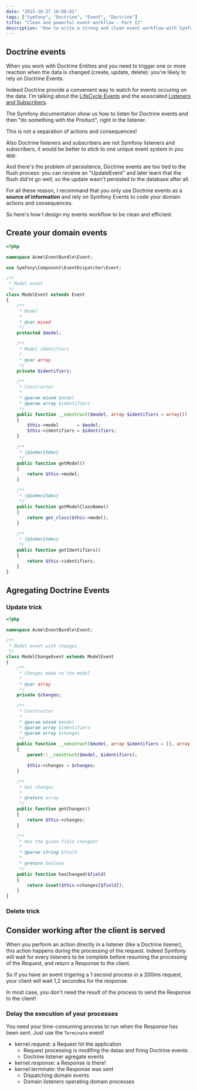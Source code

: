 ```yaml
---
date: "2015-10-27 10:00:01"
tags: ["Symfony", "Doctrine", "Event", "Doctrine"]
title: "Clean and powerful event workflow - Part II"
description: "How to write a strong and clean event workflow with Symfony and Doctrine."
---
```


## Doctrine events

When you work with Doctrine Entities and you need to trigger one or more reaction when the data is changed (create, update, delete): you're likely to rely on Doctrine Events.

Indeed Doctrine provide a convenient way to watch for events occuring on the data. I'm talking about the [LifeCycle Events](http://docs.doctrine-project.org/projects/doctrine-orm/en/latest/reference/events.html#lifecycle-events) and the associated [Listeners and Subscribers](http://symfony.com/doc/current/cookbook/doctrine/event_listeners_subscribers.html).

The Symfony documentation show us how to listen for Doctrine events and then "do something with the Product", right in the listener.

This is not a separation of actions and consequences!

Also Doctrine listeners and subscribers are not Symfony listeners and subscribers, it would be better to stick to one unique event system in you app.

And there's the problem of persistence, Doctrine events are too tied to the flush process: you can receive an "UpdateEvent" and later learn that the flush did'nt go well, so the update wasn't persisted to the database after all.

For all these reason, I recommand that you only use Doctrine events as a __source of information__ and rely on Symfony Events to code your domain actions and consequences.

So here's how I design my events workflow to be clean and efficient.

## Create your domain events



``` php
<?php

namespace Acme\EventBundle\Event;

use Symfony\Component\EventDispatcher\Event;

/**
 * Model event
 */
class ModelEvent extends Event
{
    /**
     * Model
     *
     * @var mixed
     */
    protected $model;

    /**
     * Model identifiers
     *
     * @var array
     */
    private $identifiers;

    /**
     * Constructor
     *
     * @param mixed $model
     * @param array $identifiers
     */
    public function __construct($model, array $identifiers = array())
    {
        $this->model       = $model;
        $this->identifiers = $identifiers;
    }

    /**
     * {@inheritdoc}
     */
    public function getModel()
    {
        return $this->model;
    }

    /**
     * {@inheritdoc}
     */
    public function getModelClassName()
    {
        return get_class($this->model);
    }

    /**
     * {@inheritdoc}
     */
    public function getIdentifiers()
    {
        return $this->identifiers;
    }
}
```

## Agregating Doctrine Events

### Update trick

``` php
<?php

namespace Acme\EventBundle\Event;

/**
 * Model event with changes
 */
class ModelChangeEvent extends ModelEvent
{
    /**
     * Changes made to the model
     *
     * @var array
     */
    private $changes;

    /**
     * Constructor
     *
     * @param mixed $model
     * @param array $identifiers
     * @param array $changes
     */
    public function __construct($model, array $identifiers = [], array $changes = [])
    {
        parent::__construct($model, $identifiers);

        $this->changes = $changes;
    }

    /**
     * Get changes
     *
     * @return array
     */
    public function getChanges()
    {
        return $this->changes;
    }

    /**
     * Has the given field changed?
     *
     * @param string $field
     *
     * @return boolean
     */
    public function hasChanged($field)
    {
        return isset($this->changes[$field]);
    }
}
```

### Delete trick

## Consider working after the client is served

When you perform an action directly in a listener (like a Doctrine lisener), this action happens during the processing of the request.
Indeed Symfony will wait for every listeners to be complete before resuming the processing of the Request, and return a Response to the client.

So if you have an event trigering a 1 second process in a 200ms request, your client will wait 1,2 secondes for the response.

In most case, you don't need the result of the process to send the Response to the client!

### Delay the execution of your processes

You need your time-consuming process to run when the Response has been sent.
Just use the `Terminate` event!

- kernel.request: a Request hit the application
    - Request processing is modifing the datas and firing Doctrine events
    - Doctrine listener agregate events
- kernel.response: a Response is there!
- kernel.terminate: the Response was sent
    - Dispatching domain events
    - Domain listeners operating domain processes
